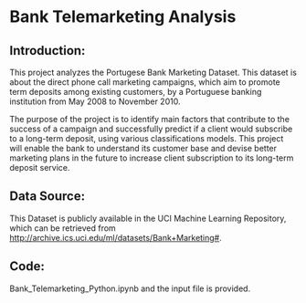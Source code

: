 # Bank Telemarketing Analysis

## Introduction:
This project analyzes the Portugese Bank Marketing Dataset. This dataset is about the direct phone call marketing campaigns,
which aim to promote term deposits among existing customers, by a Portuguese banking institution from May 2008 to November 2010.

The purpose of the project is to identify main factors that contribute to the success of a campaign and successfully predict if a
client would subscribe to a long-term deposit, using various classifications models. This project will enable the bank to understand 
its customer base and devise better marketing plans in the future to increase client subscription to its long-term deposit service.

## Data Source:
This Dataset is publicly available in the UCI Machine Learning Repository, which can be retrieved from http://archive.ics.uci.edu/ml/datasets/Bank+Marketing#.

## Code:
Bank_Telemarketing_Python.ipynb and the input file is provided.

